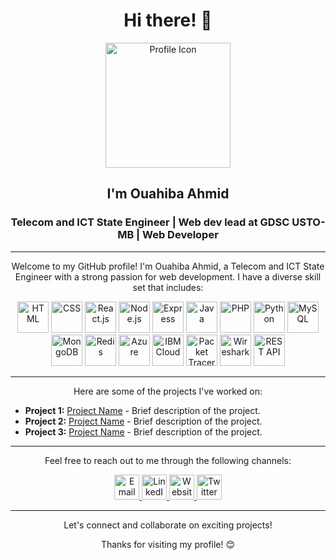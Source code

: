 <h1 align="center">Hi there! 👋</h1>
<p align="center">
  <img src="https://link.to.flaticon/your-icon" alt="Profile Icon" width="200" height="200">
</p>
<h2 align="center">I'm Ouahiba Ahmid</h2>
<h3 align="center">Telecom and ICT State Engineer | Web dev lead at GDSC USTO-MB | Web Developer</h3>



---

<p align="center">Welcome to my GitHub profile! I'm Ouahiba Ahmid, a Telecom and ICT State Engineer with a strong passion for web development. I have a diverse skill set that includes:</p>

<p align="center">
  <img src="https://link.to.flaticon/html-icon" alt="HTML" title="HTML" width="50" height="50">
  <img src="https://link.to.flaticon/css-icon" alt="CSS" title="CSS" width="50" height="50">
  <img src="https://link.to.flaticon/react-icon" alt="React.js" title="React.js" width="50" height="50">
  <img src="https://link.to.flaticon/nodejs-icon" alt="Node.js" title="Node.js" width="50" height="50">
  <img src="https://link.to.flaticon/express-icon" alt="Express" title="Express" width="50" height="50">
  <img src="https://link.to.flaticon/java-icon" alt="Java" title="Java" width="50" height="50">
  <img src="https://link.to.flaticon/php-icon" alt="PHP" title="PHP" width="50" height="50">
  <img src="https://link.to.flaticon/python-icon" alt="Python" title="Python" width="50" height="50">
  <img src="https://link.to.flaticon/mysql-icon" alt="MySQL" title="MySQL" width="50" height="50">
  <img src="https://link.to.flaticon/mongodb-icon" alt="MongoDB" title="MongoDB" width="50" height="50">
  <img src="https://link.to.flaticon/redis-icon" alt="Redis" title="Redis" width="50" height="50">
  <img src="https://img.icons8.com/fluency/48/azure-1.png"  alt="Azure" title="Azure" width="50" height="50">
  <img src="https://link.to.flaticon/ibmcloud-icon" alt="IBM Cloud" title="IBM Cloud" width="50" height="50">
  <img src="https://link.to.flaticon/packettracer-icon" alt="Packet Tracer" title="Packet Tracer" width="50" height="50">
  <img src="https://link.to.flaticon/wireshark-icon" alt="Wireshark" title="Wireshark" width="50" height="50">
  <img src="https://link.to.flaticon/restapi-icon" alt="REST API" title="REST API" width="50" height="50">
</p>

---

<p align="center">Here are some of the projects I've worked on:</p>

- **Project 1:** [Project Name](https://github.com/project1) - Brief description of the project.
- **Project 2:** [Project Name](https://github.com/project2) - Brief description of the project.
- **Project 3:** [Project Name](https://github.com/project3) - Brief description of the project.

---

<p align="center">Feel free to reach out to me through the following channels:</p>

<p align="center">
  <a href="mailto:ahmidouahiba@gmail.com" target="_blank">
    <img src="https://link.to.flaticon/email-icon" alt="Email" title="Email" width="40" height="40">
  </a>
  <a href="https://www.linkedin.com/in/ouahibaahmid" target="_blank">
    <img src="https://link.to.flaticon/linkedin-icon" alt="LinkedIn" title="LinkedIn" width="40" height="40">
  </a>
  <a href="https://ouahiba99.github.io/" target="_blank">
    <img src="https://link.to.flaticon/website-icon" alt="Website" title="Website" width="40" height="40">
  </a>
  <a href="https://twitter.com/ouahiba_ahmid" target="_blank">     
    <img src="![image](https://github.com/ouahiba99/ouahiba99/assets/59165621/0a3d5375-70fd-416b-8a8b-c2a1817d7dd3)
" alt="Twitter" title="Twitter" width="40" height="40">
  </a>
</p>

---

<p align="center">Let's connect and collaborate on exciting projects!</p>

<p align="center">Thanks for visiting my profile! 😊</p>

